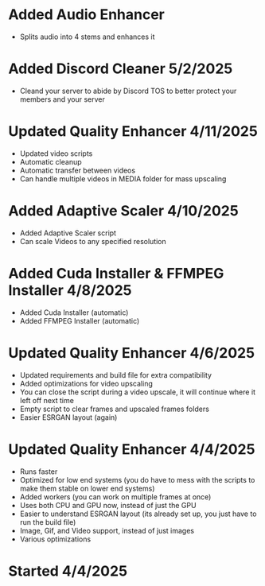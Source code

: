 # Added Audio Enhancer
 - Splits audio into 4 stems and enhances it

# Added Discord Cleaner 5/2/2025
 - Cleand your server to abide by Discord TOS to better protect your members and your server

# Updated Quality Enhancer 4/11/2025
 - Updated video scripts
 - Automatic cleanup
 - Automatic transfer between videos
 - Can handle multiple videos in MEDIA folder for mass upscaling

# Added Adaptive Scaler 4/10/2025
 - Added Adaptive Scaler script
 - Can scale Videos to any specified resolution

# Added Cuda Installer & FFMPEG Installer 4/8/2025
 - Added Cuda Installer (automatic)
 - Added FFMPEG Installer (automatic)

# Updated Quality Enhancer 4/6/2025
 - Updated requirements and build file for extra compatibility
 - Added optimizations for video upscaling
 - You can close the script during a video upscale, it will continue where it left off next time
 - Empty script to clear frames and upscaled frames folders
 - Easier ESRGAN layout (again)

# Updated Quality Enhancer 4/4/2025
 - Runs faster
 - Optimized for low end systems (you do have to mess with the scripts to make them stable on lower end systems)
 - Added workers (you can work on multiple frames at once)
 - Uses both CPU and GPU now, instead of just the GPU
 - Easier to understand ESRGAN layout (its already set up, you just have to run the build file)
 - Image, Gif, and Video support, instead of just images
 - Various optimizations

# Started 4/4/2025
